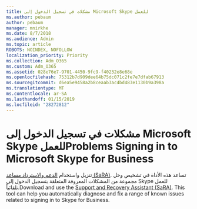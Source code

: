 ```yaml
---
title: مشكلات في تسجيل الدخول إلى Microsoft Skype للعمل
ms.author: pebaum
author: pebaum
manager: mnirkhe
ms.date: 8/7/2018
ms.audience: Admin
ms.topic: article
ROBOTS: NOINDEX, NOFOLLOW
localization_priority: Priority
ms.collection: Adm_O365
ms.custom: Adm_O365
ms.assetid: 028e76e7-9701-4450-9fc9-f40232e8e68e
ms.openlocfilehash: 75312b7d909dee64b75dc071c2fe7e7dfab67913
ms.sourcegitcommit: d6ea5e9458a2b8ceaab3ac4bd483e1130b9a398a
ms.translationtype: MT
ms.contentlocale: ar-SA
ms.lasthandoff: 01/15/2019
ms.locfileid: "28272812"
---
```

# <a name="problems-signing-in-to-microsoft-skype-for-business"></a><span data-ttu-id="07396-102">مشكلات في تسجيل الدخول إلى Microsoft Skype للعمل</span><span class="sxs-lookup"><span data-stu-id="07396-102">Problems Signing in to Microsoft Skype for Business</span></span>

<span data-ttu-id="07396-p101">تنزيل واستخدام [الدعم والاسترداد مساعد (SaRA)](https://diagnostics.outlook.com/#/). تساعد هذه الأداة في تشخيص وحل مجموعة من المشكلات المعروفة المتعلقة بتسجيل الدخول إلى Skype للعمل تلقائياً.</span><span class="sxs-lookup"><span data-stu-id="07396-p101">Download and use the [Support and Recovery Assistant (SaRA)](https://diagnostics.outlook.com/#/). This tool can help you automatically diagnose and fix a range of known issues related to signing in to Skype for Business.</span></span>
  

